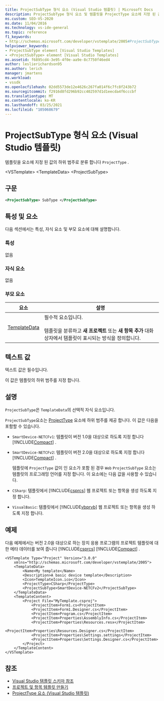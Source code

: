 ```yaml
---
title: ProjectSubType 형식 요소 (Visual Studio 템플릿) | Microsoft Docs
description: ProjectSubType 형식 요소 및 템플릿을 ProjectType 요소에 지정 된 값의 하위 범주로 분류 하는 방법에 대해 알아봅니다.
ms.custom: SEO-VS-2020
ms.date: 11/04/2016
ms.technology: vs-ide-general
ms.topic: reference
f1_keywords:
- http://schemas.microsoft.com/developer/vstemplate/2005#ProjectSubType
helpviewer_keywords:
- ProjectSubType element [Visual Studio Templates]
- <ProjectSubType> element [Visual Studio Templates]
ms.assetid: f6895cd4-3e95-4f0e-aa9e-8c7750f46ed4
author: leslierichardson95
ms.author: lerich
manager: jmartens
ms.workload:
- vssdk
ms.openlocfilehash: 02dd5573de12e4626c267fa014f6c7fc8f243b72
ms.sourcegitcommit: f2916d8fd296b92cc402597d1d1eecda4f6cccbf
ms.translationtype: MT
ms.contentlocale: ko-KR
ms.lasthandoff: 03/25/2021
ms.locfileid: "105068679"
---
```

# <a name="projectsubtype-element-visual-studio-templates"></a>ProjectSubType 형식 요소 (Visual Studio 템플릿)
템플릿을 요소에 지정 된 값의 하위 범주로 분류 합니다 `ProjectType` .

 \<VSTemplate> \<TemplateData>
 \<ProjectSubType>

## <a name="syntax"></a>구문

```xml
<ProjectSubType> SubType </ProjectSubType>
```

## <a name="attributes-and-elements"></a>특성 및 요소
 다음 섹션에서는 특성, 자식 요소 및 부모 요소에 대해 설명합니다.

### <a name="attributes"></a>특성
 없음

### <a name="child-elements"></a>자식 요소
 없음

### <a name="parent-elements"></a>부모 요소

|요소|설명|
|-------------|-----------------|
|[TemplateData](../extensibility/templatedata-element-visual-studio-templates.md)|필수적 요소입니다.<br /><br /> 템플릿을 분류하고 **새 프로젝트** 또는 **새 항목 추가** 대화 상자에서 템플릿이 표시되는 방식을 정의합니다.|

## <a name="text-value"></a>텍스트 값
 텍스트 값은 필수입니다.

 이 값은 템플릿의 하위 범주를 지정 합니다.

## <a name="remarks"></a>설명
 `ProjectSubType`은 `TemplateData`의 선택적 자식 요소입니다.

 `ProjectSubType`요소는 [ProjectType](../extensibility/projecttype-element-visual-studio-templates.md) 요소에 하위 범주를 제공 합니다. 이 값은 다음을 포함할 수 있습니다.

- `SmartDevice-NETCFv1`: 템플릿이 버전 1.0을 대상으로 하도록 지정 합니다 [!INCLUDE[Compact](../extensibility/includes/compact_md.md)] .

- `SmartDevice-NETCFv2`: 템플릿이 버전 2.0을 대상으로 하도록 지정 합니다 [!INCLUDE[Compact](../extensibility/includes/compact_md.md)] .

  템플릿에 `ProjectType` 값이 인 요소가 포함 된 경우 `Web` `ProjectSubType` 요소는 템플릿의 프로그래밍 언어를 지정 합니다. 이 요소에는 다음 값을 사용할 수 있습니다.

- `CSharp`: 템플릿에서 [!INCLUDE[csprcs](../data-tools/includes/csprcs_md.md)] 웹 프로젝트 또는 항목을 생성 하도록 지정 합니다.

- `VisualBasic`: 템플릿에서 [!INCLUDE[vbprvb](../code-quality/includes/vbprvb_md.md)] 웹 프로젝트 또는 항목을 생성 하도록 지정 합니다.

## <a name="example"></a>예제
 다음 예제에서는 버전 2.0을 대상으로 하는 장치 응용 프로그램의 프로젝트 템플릿에 대 한 메타 데이터를 보여 줍니다 [!INCLUDE[csprcs](../data-tools/includes/csprcs_md.md)] [!INCLUDE[Compact](../extensibility/includes/compact_md.md)] .

```
<VSTemplate Type="Project" Version="3.0.0"
    xmlns="http://schemas.microsoft.com/developer/vstemplate/2005">
    <TemplateData>
        <Name>My template</Name>
        <Description>A basic device template</Description>
        <Icon>TemplateIcon.ico</Icon>
        <ProjectType>CSharp</ProjectType>
        <ProjectSubType>SmartDevice-NETCFv2</ProjectSubType>
    </TemplateData>
    <TemplateContent>
        <Project File="MyTemplate.csproj">
            <ProjectItem>Form1.cs<ProjectItem>
            <ProjectItem>Form1.Designer.cs</ProjectItem>
            <ProjectItem>Program.cs</ProjectItem>
            <ProjectItem>Properties\AssemblyInfo.cs</ProjectItem>
            <ProjectItem>Properties\Resources.resx</ProjectItem>
            <ProjectItem>Properties\Resources.Designer.cs</ProjectItem>
            <ProjectItem>Properties\Settings.settings</ProjectItem>
            <ProjectItem>Properties\Settings.Designer.cs</ProjectItem>
        </Project>
    </TemplateContent>
</VSTemplate>
```

## <a name="see-also"></a>참조
- [Visual Studio 템플릿 스키마 참조](../extensibility/visual-studio-template-schema-reference.md)
- [프로젝트 및 항목 템플릿 만들기](../ide/creating-project-and-item-templates.md)
- [ProjectType 요소 (Visual Studio 템플릿)](../extensibility/projecttype-element-visual-studio-templates.md)
